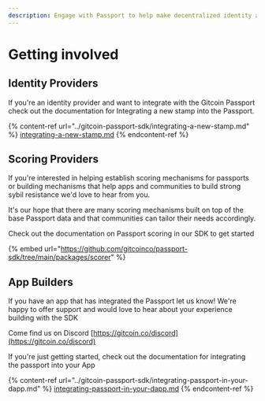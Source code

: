 ```yaml
---
description: Engage with Passport to help make decentralized identity a public good!
---
```


# Getting involved

## Identity Providers

If you're an identity provider and want to integrate with the Gitcoin Passport check out the documentation for Integrating a new stamp into the Passport.

{% content-ref url="../gitcoin-passport-sdk/integrating-a-new-stamp.md" %}
[integrating-a-new-stamp.md](../gitcoin-passport-sdk/integrating-a-new-stamp.md)
{% endcontent-ref %}

## Scoring Providers

If you're interested in helping establish scoring mechanisms for passports or building mechanisms that help apps and communities to build strong sybil resistance we'd love to hear from you.

It's our hope that there are many scoring mechanisms built on top of the base Passport data and that communities can tailor their needs accordingly.

Check out the documentation on Passport scoring in our SDK to get started

{% embed url="https://github.com/gitcoinco/passport-sdk/tree/main/packages/scorer" %}

## App Builders

If you have an app that has integrated the Passport let us know! We're happy to offer support and would love to hear about your experience building with the SDK

Come find us on Discord [https://gitcoin.co/discord](https://gitcoin.co/discord)



If you're just getting started, check out the documentation for integrating the passport into your App

{% content-ref url="../gitcoin-passport-sdk/integrating-passport-in-your-dapp.md" %}
[integrating-passport-in-your-dapp.md](../gitcoin-passport-sdk/integrating-passport-in-your-dapp.md)
{% endcontent-ref %}



